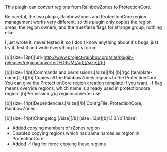 This plugin can convert regions from RainbowZones to ProtectionCore.

Be careful, the two plugin, RainbowZones and ProtectionCore region management works very different, so this plugin only copies the region areas, the region owners, and the true/false flags for strange group, nothing else.

I just wrote it, never tested it, so I don't know anything about it's bugs, just try it, test it and write everything to its forum.

[b][size=18pt][url=http://www.project-rainbow.org/site/plugin-releases/regionconverter]FORUM[/url][/size][/b]


[b][size=14pt]Commands and permissions:[/size][/b]
[b]/rgc [template-name] [-f][/b]
Copies all the RainbowZones regions to the ProtectionCore. You can give the ProtectionCore region creation template if you want.
-f flag means override regions, which name is already used in protectioncore region.
[b]Permission:[/b] regionconverter.use

[b][size=14pt]Dependencies:[/size][/b]
ConfigFile, ProtectionCore, RainbowZones

[b][size=14pt]Changelog:[/size][/b]
[size=12pt][b]1.1.0[/b][/size]
- Added copying members of rZones region
- Disabled copying regions which has same names as region in ProtectionCore
- Added -f flag for force copying these regions